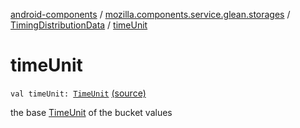 [android-components](../../index.md) / [mozilla.components.service.glean.storages](../index.md) / [TimingDistributionData](index.md) / [timeUnit](./time-unit.md)

# timeUnit

`val timeUnit: `[`TimeUnit`](../../mozilla.components.service.glean.private/-time-unit/index.md) [(source)](https://github.com/mozilla-mobile/android-components/blob/master/components/service/glean/src/main/java/mozilla/components/service/glean/storages/TimingDistributionsStorageEngine.kt#L140)

the base [TimeUnit](../../mozilla.components.service.glean.private/-time-unit/index.md) of the bucket values


